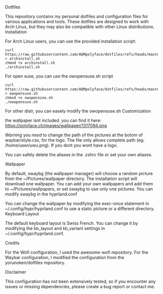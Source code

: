 Dotfiles

This repository contains my personal dotfiles and configuration files for various applications and tools. These dotfiles are designed to work with Arch Linux, but they may also be compatible with other Linux distributions.
Installation

For Arch Linux users, you can use the provided installation script:

```
curl https://raw.githubusercontent.com/AQMpolyface/dotfiles/refs/heads/master/archinstall.sh > archinstall.sh
chmod +x archinstall.sh
./archinstall.sh
```
For open suse, you can use the owopensuse.sh script
```
curl https://raw.githubusercontent.com/AQMpolyface/dotfiles/refs/heads/master/owopensuse.sh > owopensuse.sh
chmod +x owopensuse.sh
./owopensuse.sh
```
For other distr, you can easely modify the owopensuse.sh
Customization

the wallpaper isnt included. you can find it here: https://polyface.ch/images/wallpaper/1317094.png

*Warning* you *need* to change the path of the pictures at the botom of waybar/style.css, for the logo. The file only allows complete path (eg: /home/user/uwu.png). If you dont you wont have a logo.

You can safely delete the aliases in the .zshrc file or set your own aliases.

Wallpaper

By default, swaybg (the wallpaper manager) will choose a random picture from the ~/Pictures/wallpaper directory. The installation script will download one wallpaper. You can add your own wallpapers and add them to ~/Pictures/wallpapers, or set swaybg to use only one pictures. You can modify swaybg in the hyprland.conf

You can change the wallpaper by modifying the exec-once statement in ~/.config/hypr/hyprland.conf to use a static picture or a different directory.
Keyboard Layout

The default keyboard layout is Swiss French. You can change it by modifying the kb_layout and kb_variant settings in ~/.config/hypr/hyprland.conf.

Credits

For the Wofi configuration, I used the awesome-wofi repository.
    For the Waybar configuration, I modified the configuration from the yorunoken/dotfiles repository.

Disclaimer

This configuration has not been extensively tested, so if you encounter any issues or missing dependencies, please create a bug report or contact me.
